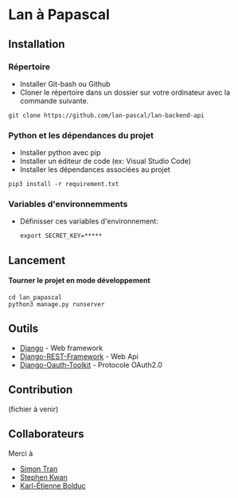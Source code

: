 # Lan à Papascal

## Installation

### Répertoire

* Installer Git-bash ou Github
* Cloner le répertoire dans un dossier sur votre ordinateur avec la commande suivante.
```
git clone https://github.com/lan-pascal/lan-backend-api
```

### Python et les dépendances du projet

* Installer python avec pip
* Installer un éditeur de code (ex: Visual Studio Code)
* Installer les dépendances associées au projet
```
pip3 install -r requirement.txt
```

### Variables d'environnemments

* Définisser ces variables d'environnement:
    
    `export SECRET_KEY=*****`

## Lancement

#### Tourner le projet en mode développement
```
cd lan_papascal
python3 manage.py runserver
```

## Outils

* [Django](http://www.dropwizard.io/1.0.2/docs/) - Web framework
* [Django-REST-Framework](https://www.django-rest-framework.org/) - Web Api
* [Django-Oauth-Toolkit](https://github.com/jazzband/django-oauth-toolkit) - Protocole OAuth2.0  

## Contribution

(fichier à venir)

## Collaborateurs

Merci à 

* [Simon Tran](https://github.com/tran-simon)
* [Stephen Kwan](https://github.com/kwan-s)
* [Karl-Étienne Bolduc](https://github.com/LodrikMtl)
